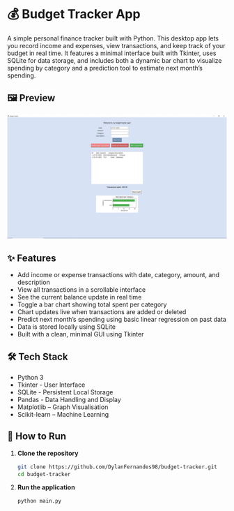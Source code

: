 # 💰 Budget Tracker App

A simple personal finance tracker built with Python. This desktop app lets you record income and expenses, view transactions, and keep track of your budget in real time. It features a minimal interface built with Tkinter, uses SQLite for data storage, and includes both a dynamic bar chart to visualize spending by category and a prediction tool to estimate next month’s spending.

## 🖼️ Preview

![App Screenshot](./screenshot.JPG)

## ✨ Features

- Add income or expense transactions with date, category, amount, and description  
- View all transactions in a scrollable interface  
- See the current balance update in real time
- Toggle a bar chart showing total spent per category
- Chart updates live when transactions are added or deleted
- Predict next month’s spending using basic linear regression on past data
- Data is stored locally using SQLite  
- Built with a clean, minimal GUI using Tkinter  

## 🛠 Tech Stack

- Python 3  
- Tkinter - User Interface  
- SQLite - Persistent Local Storage
- Pandas - Data Handling and Display
- Matplotlib – Graph Visualisation
- Scikit-learn – Machine Learning

## 🚀 How to Run

1. **Clone the repository**
   ```bash
   git clone https://github.com/DylanFernandes98/budget-tracker.git
   cd budget-tracker
2. **Run the application**
   ```bash
   python main.py

